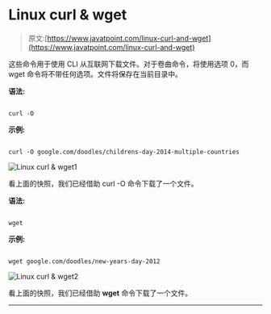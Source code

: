 # Linux curl & wget

> 原文:[https://www.javatpoint.com/linux-curl-and-wget](https://www.javatpoint.com/linux-curl-and-wget)

这些命令用于使用 CLI 从互联网下载文件。对于卷曲命令，将使用选项 0，而 wget 命令将不带任何选项。文件将保存在当前目录中。

**语法:**

```

curl -O 
```

**示例:**

```

curl -O google.com/doodles/childrens-day-2014-multiple-countries

```

![Linux curl & wget1](../Images/e404dde634b14476dd60104cd9d03bae.png)

看上面的快照，我们已经借助 curl -O 命令下载了一个文件。

**语法:**

```

wget 
```

**示例:**

```

wget google.com/doodles/new-years-day-2012

```

![Linux curl & wget2](../Images/d1503979a48c2af092d826761ed77202.png)

看上面的快照，我们已经借助 **wget** 命令下载了一个文件。

* * *